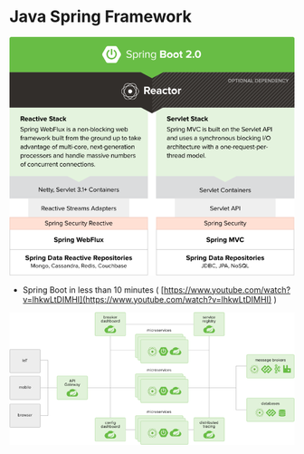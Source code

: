# Java Spring Framework

![Sprint Framework](../.gitbook/assets/image%20%282%29.png)

* Spring Boot in less than 10 minutes \( [https://www.youtube.com/watch?v=lhkwLtDIMHI](https://www.youtube.com/watch?v=lhkwLtDIMHI) \)



![Sprint Cloud](../.gitbook/assets/image%20%283%29.png)



